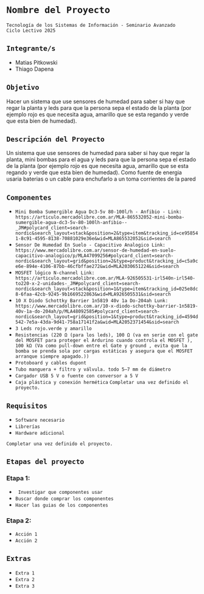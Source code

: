 # **`Nombre del Proyecto`**

`Tecnología de los Sistemas de Información - Seminario Avanzado`  
`Ciclo Lectivo 2025`

## **`Integrante/s`**

- Matias Pitkowski 
- Thiago Dapena

## **`Objetivo`**

Hacer un sistema que use sensores de humedad para saber si hay que regar la planta y leds para que la persona sepa el estado de la planta (por ejemplo rojo es que necesita agua, amarillo que se esta regando y verde que esta bien de humedad).

## **`Descripción del Proyecto`**

Un sistema que use sensores de humedad para saber si hay que regar la planta, mini bombas para el agua y leds para que la persona sepa el estado de la planta (por ejemplo rojo es que necesita agua, amarillo que se esta regando y verde que esta bien de humedad). Como fuente de energia usaria baterias o un cable para enchufarlo a un toma corrientes de la pared

## **`Componentes`**

- `Mini Bomba Sumergible Agua Dc3-5v 80-100l/h - Anfibio - Link: https://articulo.mercadolibre.com.ar/MLA-865532052-mini-bomba-sumergible-agua-dc3-5v-80-100lh-anfibio--_JM#polycard_client=search-nordic&search_layout=stack&position=2&type=item&tracking_id=ce958541-8c91-4595-8138-70881029e36e&wid=MLA865532052&sid=search`  
- `Sensor De Humedad En Suelo - Capacitivo Analogico Link: https://www.mercadolibre.com.ar/sensor-de-humedad-en-suelo-capacitivo-analogico/p/MLA47099256#polycard_client=search-nordic&search_layout=grid&position=2&type=product&tracking_id=c5a9ce6e-894e-4106-87bb-46cfbffae272&wid=MLA2030651224&sid=search`  
- `MOSFET lógico N-channel Link: https://articulo.mercadolibre.com.ar/MLA-926505531-irl540n-irl540-to220-x-2-unidades-_JM#polycard_client=search-nordic&search_layout=stack&position=1&type=item&tracking_id=025e8dc8-6faa-42cb-9245-9b1669522863&wid=MLA926505531&sid=search`
- `10 X Diodo Schottky Barrier 1n5819 40v 1a Do-204ah Lunk: https://www.mercadolibre.com.ar/10-x-diodo-schottky-barrier-1n5819-40v-1a-do-204ah/p/MLA48092585#polycard_client=search-nordic&search_layout=grid&position=1&type=product&tracking_id=4594d542-7e5a-43da-9d41-758a17141f2a&wid=MLA2052371454&sid=search`
- `3 Leds rojo.verde y amarillo`
-  `Resistencias (220 Ω (para los leds), 100 Ω (va en serie con el gate del MOSFET para proteger el Ardurino cuando controla el MOSFET ), 100 kΩ (Va como pull-down entre el Gate y ground , evita que la bomba se prenda sola por cargas estáticas y asegura que el MOSFET arranque siempre apagado.))`
- `Protoboard y cables dupont`
- `Tubo manguera + filtro y válvula. todo 5–7 mm de diámetro`
- `Cargador USB 5 V o fuente con conversor a 5 V`
- `Caja plástica y conexión hermética`
`Completar una vez definido el proyecto.`

## **`Requisitos`**

- `Software necesario`  
- `Librerías`  
- `Hardware adicional`

`Completar una vez definido el proyecto.`

## **`Etapas del proyecto`**
### Etapa 1:
- ` Investigar que componentes usar`
- `Buscar donde comprar los componentes`
- `Hacer las guias de los componentes`
  

### Etapa 2:
- `Acción 1`
- `Acción 2`

## **`Extras`**

- `Extra 1`  
- `Extra 2`  
- `Extra 3`
